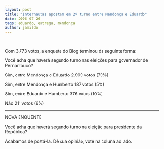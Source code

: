 ```yaml
---
layout: post
title: "Internautas apostam em 2º turno entre Mendonça e Eduardo"
date: 2006-07-26
tags: eduardo, entrega, mendonça
author: jamildo
---
```

&nbsp;

Com 3.773 votos, a enquete do Blog terminou da seguinte forma:

Voc&ecirc; acha que haver&aacute; segundo turno nas elei&ccedil;&otilde;es para governador de Pernambuco?

Sim, entre Mendon&ccedil;a e Eduardo 2.999 votos (79%)

Sim, entre Mendon&ccedil;a e Humberto 187 votos (5%)

Sim, entre Eduardo e Humberto 376 votos (10%)

N&atilde;o 211 votos (6%)

-------------------------------------

NOVA ENQUENTE

Voc&ecirc; acha que haver&aacute; segundo turno na elei&ccedil;&atilde;o para presidente da Rep&uacute;blica?

Acabamos de post&aacute;-la. D&ecirc; sua opini&atilde;o, vote na coluna ao lado.